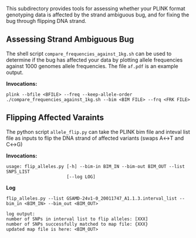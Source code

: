 This subdirectory provides tools for assessing whether your PLINK format genotyping data is affected by the strand ambiguous bug, and for fixing the bug through flipping DNA strand.

## Assessing Strand Ambiguous Bug
The shell script `compare_frequencies_against_1kg.sh` can be used to determine if the bug has affected your data by plotting allele frequencies against 1000 genomes allele frequencies. The file `af.pdf` is an example output. 

**Invocations:**

```
plink --bfile <BFILE> --freq --keep-allele-order
./compare_frequencies_against_1kg.sh --bim <BIM FILE> --frq <FRK FILE> 
```

## Flipping Affected Varaints 
The python script `allele_flip.py` can take the PLINK bim file and inteval list file as inputs to flip the DNA strand of affected variants (swaps A↔T and C↔G)

**Invocations:**

```
usage: flip_alleles.py [-h] --bim-in BIM_IN --bim-out BIM_OUT --list SNPS_LIST
                       [--log LOG]
```

**Log**

```
flip_alleles.py --list GSAMD-24v1-0_20011747_A1.1.3.interval_list --bim_in <BIM_IN> --bim_out <BIM_OUT>

log output:
number of SNPs in interval list to flip alleles: [XXX]
number of SNPs successfully matched to map file: {XXX}
updated map file is here: <BIM_OUT>
```
